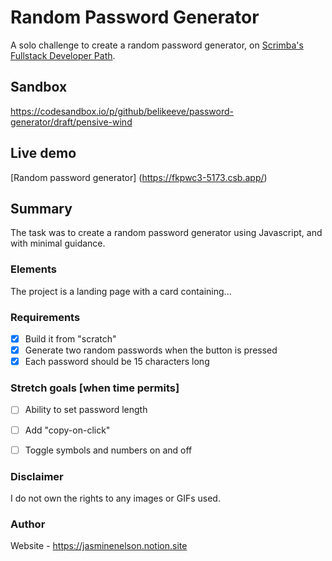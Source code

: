 # Random Password Generator
A solo challenge to create a random password generator, on [Scrimba's Fullstack Developer Path](https://scrimba.com/fullstack-path-c0fullstack).

## Sandbox
https://codesandbox.io/p/github/belikeeve/password-generator/draft/pensive-wind

## Live demo
[Random password generator] (https://fkpwc3-5173.csb.app/)

## Summary

The task was to create a random password generator using Javascript, and with minimal guidance.

### Elements

The project is a landing page with a card containing...


### Requirements

  - [x] Build it from "scratch"
  - [x] Generate two random passwords when the button is pressed
  - [x] Each password should be 15 characters long
        
### Stretch goals [when time permits]

  - [ ] Ability to set password length
  - [ ] Add "copy-on-click"
  - [ ] Toggle symbols and numbers on and off


### Disclaimer

I do not own the rights to any images or GIFs used.

### Author

Website - https://jasminenelson.notion.site

